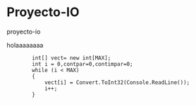 # Proyecto-IO
proyecto-io


holaaaaaaaa

            int[] vect= new int[MAX];
            int i = 0,contpar=0,contimpar=0;
            while (i < MAX)
            {
                vect[i] = Convert.ToInt32(Console.ReadLine());
                i++;
            }
